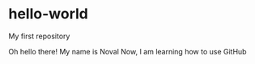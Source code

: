 # hello-world
My first repository

Oh hello there!
My name is Noval
Now, I am learning how to use GitHub
